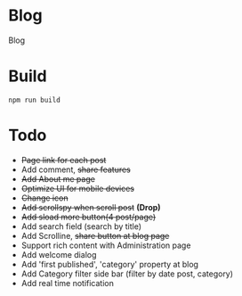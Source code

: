 ﻿# Blog
Blog

# Build 
`npm run build`

# Todo
- ~~Page link for each post~~
- Add comment, ~~share features~~
- ~~Add About me page~~
- ~~Optimize UI for mobile devices~~
- ~~Change icon~~
- ~~Add scrollspy when scroll post~~ **(Drop)**
- ~~Add sload more button(4 post/page)~~
- Add search field (search by title)
- Add Scrolline, ~~share button at blog page~~
- Support rich content with Administration page
- Add welcome dialog
- Add 'first published', 'category' property at blog
- Add Category filter side bar (filter by date post, category)
- Add real time notification
